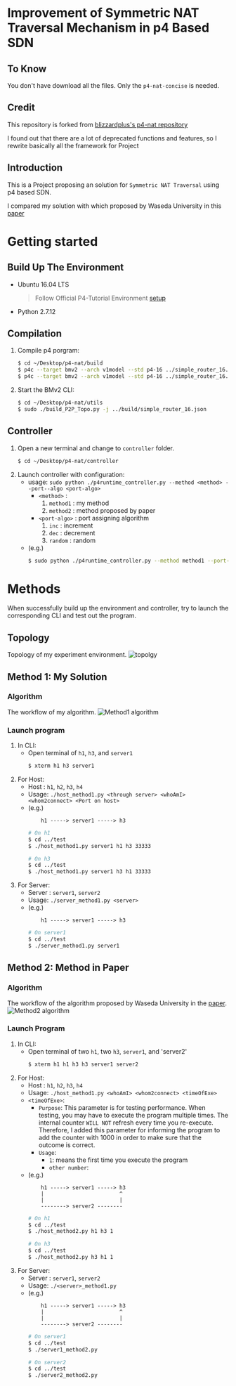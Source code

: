 # Improvement of Symmetric NAT Traversal Mechanism in p4 Based SDN

## To Know
You don't have download all the files. Only the `p4-nat-concise` is needed.

## Credit
This repository is forked from [blizzardplus's p4-nat repository](https://github.com/blizzardplus/p4-nat)

I found out that there are a lot of deprecated functions and features, so I rewrite basically all the framework for Project

## Introduction
This is a Project proposing an solution for `Symmetric NAT Traversal` using p4 based SDN.

I compared my solution with which proposed by Waseda University in this [paper](https://www.semanticscholar.org/paper/A-New-Method-for-Symmetric-NAT-Traversal-in-UDP-and-Yamada-Yoshida/0004757d7fc7683706b0decd8ec6ee6bdf638cc2?p2df)

# Getting started

## Build Up The Environment
- Ubuntu 16.04 LTS
    > Follow Official P4-Tutorial Environment [setup](https://github.com/p4lang/tutorials) 
- Python 2.7.12

## Compilation 
1. Compile p4 porgram:
    ```bash
    $ cd ~/Desktop/p4-nat/build
    $ p4c --target bmv2 --arch v1model --std p4-16 ../simple_router_16.p4
    $ p4c --target bmv2 --arch v1model --std p4-16 ../simple_router_16.p4 --p4runtime-files ./simple_router_16.p4.p4info.txt
    ```
2. Start the BMv2 CLI:
    ```bash 
    $ cd ~/Desktop/p4-nat/utils
    $ sudo ./build_P2P_Topo.py -j ../build/simple_router_16.json
    ```

## Controller 
1. Open a new terminal and change to `controller` folder.
    ```bash 
    $ cd ~/Desktop/p4-nat/controller
    ```
2. Launch controller with configuration:
    - usage: `sudo python ./p4runtime_controller.py --method <method> --port--algo <port-algo>`
        - `<method>` : 
            1. `method1` : my method
            2. `method2` : method proposed by paper
        - `<port-algo>` : port assigning algorithm
            1. `inc` : increment
            2. `dec` : decrement
            3. `random` : random
    - (e.g.)
        ```bash
        $ sudo python ./p4runtime_controller.py --method method1 --port-algo random
        ``` 

# Methods
When successfully build up the environment and controller, try to launch the corresponding CLI and test out the program.

## Topology
Topology of my experiment environment.
![topolgy](images/topology.png)

## Method 1: My Solution

### Algorithm
The workflow of my algorithm.
![Method1 algorithm](images/method1_algorithm.png)

### Launch program
1. In CLI:
    - Open terminal of `h1`, `h3`, and `server1` 
        ```bash 
        $ xterm h1 h3 server1
        ``` 
2. For Host:
    - Host : `h1`, `h2`, `h3`, `h4`
    - Usage: `./host_method1.py <through server> <whoAmI> <whom2connect> <Port on host>`
    - (e.g.) 
        ```
            h1 -----> server1 -----> h3
        ```
        ```bash
        # On h1
        $ cd ../test
        $ ./host_method1.py server1 h1 h3 33333 

        # On h3
        $ cd ../test
        $ ./host_method1.py server1 h3 h1 33333 
        ```
3. For Server:
    - Server : `server1`, `server2`
    - Usage: `./server_method1.py <server>`
    - (e.g.) 
        ```
            h1 -----> server1 -----> h3
        ```
        ```bash
        # On server1
        $ cd ../test
        $ ./server_method1.py server1
        ```

## Method 2: Method in Paper

### Algorithm
The workflow of the algorithm proposed by Waseda University in the [paper](https://www.semanticscholar.org/paper/A-New-Method-for-Symmetric-NAT-Traversal-in-UDP-and-Yamada-Yoshida/0004757d7fc7683706b0decd8ec6ee6bdf638cc2?p2df).
![Method2 algorithm](images/method2_algorithm.png)

### Launch Program
1. In CLI:
    - Open terminal of two `h1`, two `h3`, `server1`, and 'server2'
        ```bash 
        $ xterm h1 h1 h3 h3 server1 server2
        ``` 
2. For Host:
    - Host : `h1`, `h2`, `h3`, `h4`
    - Usage: `./host_method1.py <whoAmI> <whom2connect> <timeOfExe>`
    - `<timeOfExe>`: 
        - `Purpose`: This parameter is for testing performance. When testing, you may have to execute the program multiple times. The internal counter `WILL NOT` refresh every time you re-execute. Therefore, I added this parameter for informing the program to add the counter with 1000 in order to make sure that the outcome is correct. 
        - `Usage`: 
            - `1`: means the first time you execute the program
            - `other number`: 
    - (e.g.) 
        ```
            h1 -----> server1 -----> h3
            |                        ^
            |                        |
            --------> server2 --------
        ```
        ```bash
        # On h1
        $ cd ../test
        $ ./host_method2.py h1 h3 1

        # On h3
        $ cd ../test
        $ ./host_method2.py h3 h1 1
        ```
3. For Server:
    - Server : `server1`, `server2`
    - Usage: `./<server>_method1.py `
    - (e.g.) 
        ```
            h1 -----> server1 -----> h3
            |                        ^
            |                        |
            --------> server2 --------
        ```
        ```bash
        # On server1
        $ cd ../test
        $ ./server1_method2.py

        # On server2
        $ cd ../test
        $ ./server2_method2.py
        ```

